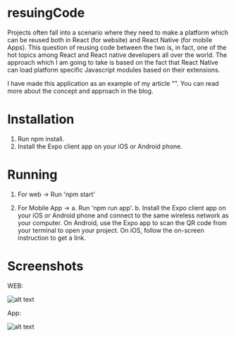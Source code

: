 # resuingCode
Projects often fall into a scenario where they need to make a platform which can be reused both in React (for website) and React Native (for mobile Apps). This question of reusing code between the two is, in fact, one of the hot topics among React and React native developers all over the world. The approach which I am going to take is based on the fact that React Native can load platform specific Javascript modules based on their extensions.

I have made this application as an example of my article "". You can read more about the concept and approach in the blog.

# Installation
1. Run npm install.
2. Install the Expo client app on your iOS or Android phone.

# Running

1. For web -> Run 'npm start'

2. For Mobile App ->
  a. Run 'npm run app'.
  b. Install the Expo client app on your iOS or Android phone and connect to the same wireless network as your computer. On        Android, use the Expo app to scan the QR code from your terminal to open your project. On iOS, follow the on-screen            instruction to get a link.

# Screenshots
WEB:

![alt text](https://cdn-images-1.medium.com/max/2400/1*qN1Q37gppDjJtIjlWjtv7w.jpeg)

App:

![alt text](https://cdn-images-1.medium.com/max/1600/1*2BvJo6PTnY3i_VwHj_YYaw.jpeg)
